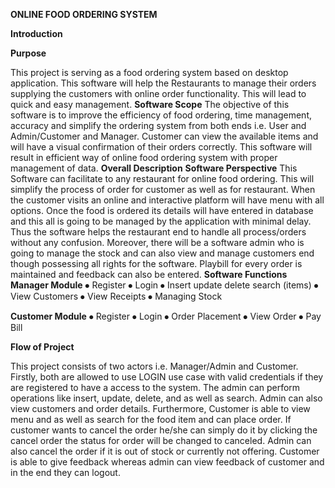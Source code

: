 **ONLINE FOOD ORDERING SYSTEM**

**Introduction**

**Purpose**

This project is serving as a food ordering system based on desktop application. This software will help the Restaurants to manage their orders supplying the customers with online order functionality. This will lead to quick and easy management.
**Software Scope**
The objective of this software is to improve the efficiency of food ordering, time management, accuracy and simplify the ordering system from both ends i.e. User and Admin/Customer and Manager. Customer can view the available items and will have a visual confirmation of their orders correctly.
This software will result in efficient way of online food ordering system with proper management of data.
**Overall Description**
**Software Perspective**
This Software can facilitate to any restaurant for online food ordering. This will simplify the process of order for customer as well as for restaurant. When the customer visits an online and interactive platform will have menu with all options. Once the food is ordered its details will have entered in database and this all is going to be managed by the application with minimal delay.
Thus the software helps the restaurant end to handle all process/orders without any confusion. Moreover, there will be a software admin who is going to manage the stock and can also view and manage customers end though possessing all rights for the software. Playbill for every order is maintained and feedback can also be entered.
**Software Functions**
**Manager Module**
⦁	Register
⦁	Login
⦁	Insert update delete search (items)
⦁	View Customers
⦁	View Receipts
⦁	Managing Stock

**Customer Module**
⦁	Register
⦁	Login
⦁	Order Placement
⦁	View Order 
⦁	Pay Bill

**Flow of Project**

This project consists of two actors i.e. Manager/Admin and Customer. Firstly, both are allowed to use LOGIN use case with valid credentials if they are registered to have a access to the system.
The admin can perform operations like insert, update, delete, and as well as search. Admin can also view customers and order details.
Furthermore, Customer is able to view menu and as well as search for the food item and can place order. If customer wants to cancel the order he/she can simply do it by clicking the cancel order the status for order will be changed to canceled. Admin can also cancel the order if it is out of stock or currently not offering.  Customer is able to give feedback whereas admin can view feedback of customer and in the end they can logout.

